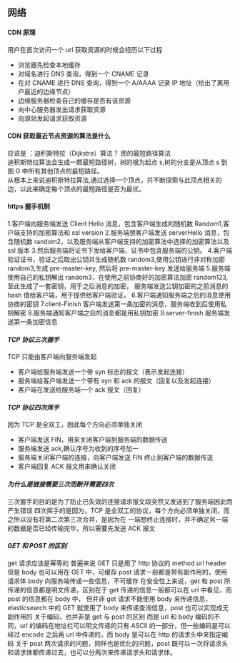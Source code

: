 ## 网络

#### CDN 原理

用户在首次访问一个 url 获取资源的时候会经历以下过程

- 浏览器先检查本地缓存
- 对域名进行 DNS 查询，得到一个 CNAME 记录
- 在对 CNAME 进行 DNS 查询，得到一个 A/AAAA 记录 IP 地址（给出了离用户最近的边缘节点）
- 边缘服务器检查自己的缓存是否有该资源
- 向中心服务器发出请求获取资源
- 向源站发起请求获取资源

#### CDN 获取最近节点资源的算法是什么

应该是 ：迪积斯特拉（Dijkstra）算法？ 图的最短路径算法  
迪积斯特拉算法会生成一颗最短路径树，树的根为起点 s,树的分支是从顶点 s 到图 G 中所有其他顶点的最短路径。  
从根本上来说迪积斯特拉算法,通过选择一个顶点，并不断探索与此顶点相关的边，以此来确定每个顶点的最短路径是否为最优。

#### https 握手机制

1.客户端向服务端发送 Client Hello 消息，包含客户端生成的随机数 Random1,客户端支持的加密算法和 ssl version 2.服务端想客户端发送 serverHello 消息，包含随机数 random2，以及服务端从客户端支持的加密算法中选择的加密算法以及 ssl 版本 3.然后服务端将证书下发给客户端，证书中包含服务端的公钥。 4.客户端验证证书，验证之后取出公钥并生成随机数 random3,使用公钥进行非对称加密 random3,生成 pre-master-key,
然后将 pre-master-key 发送给服务端 5.服务端使用自己的私钥解出 random3，在使用之前协商好的加密算法加密 random123,至此生成了一套密钥，用于之后消息的加密，
服务端发送公钥加密的之前消息的 hash 值给客户端，用于提供给客户端验证。 6.客户端通知服务端之后的消息使用协商的密钥
7.client-Finish 客户端发送第一条加密的消息，服务端收到后使用私钥解密 8.服务端通知客户端之后的消息都是用私钥加密
9.server-finish 服务端发送第一条加密信息

#### _**TCP 协议三次握手**_

TCP 只能由客户端向服务端发起

- 客户端给服务端发送一个带 syn 标志的报文（表示发起连接）
- 服务端给客户端发送一个带有 syn 和 ack 的报文（回复以及发起连接）
- 客户端在发送给服务端一个 ack 报文（回复）

#### _**TCP 协议四次挥手**_

因为 TCP 是全双工，因此每个方向必须单独关闭

- 客户端发送 FIN，用来关闭客户端到服务端的数据传送
- 服务端发送 ack,确认序号为收到的序号加一
- 服务端关闭客户端的连接，向客户端发送 FIN 终止到客户端的数据传送
- 客户端回复 ACK 报文用来确认关闭

#### _**为什么是链接需要三次而断开需要四次**_

三次握手的目的是为了防止已失效的连接请求报文段突然又发送到了服务端因此而产生错误
四次挥手的是因为，TCP 是全双工的协议，每个方向必须单独关闭，而之所以没有将第二次第三次合并，是因为在
一端想终止连接时，并不确定另一端的数据是否已经传输完毕，所以需要先发送 ACK 报文

#### _**GET 和 POST 的区别**_

get 请求应该是幂等的 普遍来说 GET 只是用了 http 协议的 method url header 但是 body 也可以用在 GET 中，可缓存
post 请求一般都是带有副作用的，使用请求体 body 向服务端传递一些信息，不可缓存
在安全性上来说，get 和 post 所传递的信息都是明文传递，区别在于 get 传递的信息一般都可以在 url 中看见，而 post 的信息都在 body 中，
但并非 get 请求不能使用 body 来传递信息，elasticsearch 中的 GET 就使用了 body 来传递查询信息，post 也可以实现成无副作用的
关于编码，也并非是 get 与 post 的区别 而是 url 和 body 编码的不同，url 的编码在地址栏可以明文传递的只有 ASCII 的一部分，但一些编码是可以经过
encode 之后再 url 中传递的，而 body 是可以在 http 的请求头中来指定编码
关于 post 两次请求的问题，同样也是优化的问题，post 既可以一次将请求头和请求体都传递过去，也可以分两次来传递请求头和请求体。

